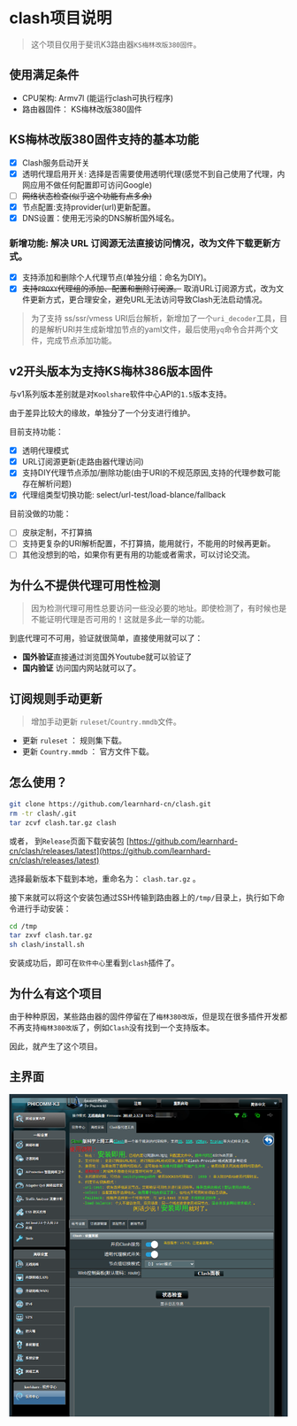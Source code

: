 # clash项目说明
>这个项目仅用于斐讯K3路由器`KS梅林改版380固件`。

## 使用满足条件

- CPU架构: Armv7l (能运行clash可执行程序)
- 路由器固件： KS梅林改版380固件

## KS梅林改版380固件支持的基本功能

- [x] Clash服务启动开关
- [x] 透明代理启用开关: 选择是否需要使用透明代理(感觉不到自己使用了代理，内网应用不做任何配置即可访问Google)
- [ ] ~~网络状态检查(似乎这个功能有点多余)~~
- [x] 节点配置:支持provider(url)更新配置。
- [x] DNS设置：使用无污染的DNS解析国外域名。

### 新增功能: **解决 URL 订阅源无法直接访问情况**，改为**文件下载更新**方式。

- [x] 支持添加和删除个人代理节点(单独分组：命名为DIY)。
- [x] ~~支持`PROXY`代理组的添加、配置和删除订阅源。~~ 取消URL订阅源方式，改为文件更新方式，更合理安全，避免URL无法访问导致Clash无法启动情况。

> 为了支持 ss/ssr/vmess URI后台解析，新增加了一个`uri_decoder`工具，目的是解析URI并生成新增加节点的yaml文件，最后使用`yq`命令合并两个文件，完成节点添加功能。


## v2开头版本为支持KS梅林386版本固件

与v1系列版本差别就是对`Koolshare`软件中心API的`1.5`版本支持。

由于差异比较大的缘故，单独分了一个分支进行维护。

目前支持功能：
- [x] 透明代理模式
- [x] URL订阅源更新(走路由器代理访问)
- [x] 支持DIY代理节点添加/删除功能(由于URI的不规范原因,支持的代理参数可能存在解析问题)
- [x] 代理组类型切换功能: select/url-test/load-blance/fallback

目前没做的功能：
- [ ] 皮肤定制，不打算搞
- [ ] 支持更复杂的URI解析配置，不打算搞，能用就行，不能用的时候再更新。
- [ ] 其他没想到的哈，如果你有更有用的功能或者需求，可以讨论交流。

## 为什么不提供代理可用性检测
> 因为检测代理可用性总要访问一些没必要的地址。即使检测了，有时候也是不能证明代理是否可用的！这就是多此一举的功能。

到底代理可不可用，验证就很简单，直接使用就可以了：
- **国外验证**直接通过浏览国外Youtube就可以验证了
- **国内验证** 访问国内网站就可以了。

## 订阅规则手动更新
> 增加手动更新 `ruleset`/`Country.mmdb`文件。

- 更新 `ruleset` ： 规则集下载。
- 更新 `Country.mmdb` ： 官方文件下载。

## 怎么使用？

```bash
git clone https://github.com/learnhard-cn/clash.git
rm -tr clash/.git
tar zcvf clash.tar.gz clash
```

或者， 到`Release`页面下载安装包 [https://github.com/learnhard-cn/clash/releases/latest](https://github.com/learnhard-cn/clash/releases/latest)

选择最新版本下载到本地，重命名为： `clash.tar.gz` 。

接下来就可以将这个安装包通过SSH传输到路由器上的`/tmp/`目录上，执行如下命令进行手动安装：

```bash
cd /tmp
tar zxvf clash.tar.gz
sh clash/install.sh
```
安装成功后，即可在`软件中心`里看到`clash`插件了。



## 为什么有这个项目

由于种种原因，某些路由器的固件停留在了`梅林380改版`，但是现在很多插件开发都不再支持`梅林380改版`了，例如`Clash`没有找到一个支持版本。

因此，就产生了这个项目。

## 主界面

![](./images/demo.png)


